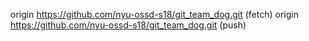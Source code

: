 origin  https://github.com/nyu-ossd-s18/git_team_dog.git (fetch)
origin  https://github.com/nyu-ossd-s18/git_team_dog.git (push)

